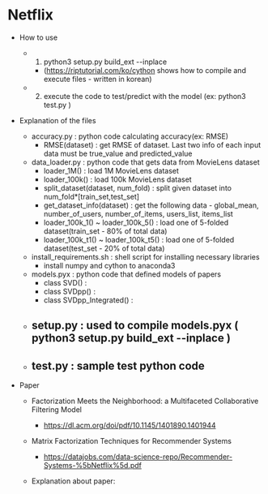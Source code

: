 # Netflix
- How to use
	- 1. python3 setup.py build_ext --inplace
		- (https://riptutorial.com/ko/cython shows how to compile and execute files - written in korean)
	- 2. execute the code to test/predict with the model (ex: python3 test.py )

- Explanation of the files
	- accuracy.py : python code calculating accuracy(ex: RMSE)
		- RMSE(dataset) : get RMSE of dataset. Last two info of each input data must be true_value and predicted_value
	- data_loader.py : python code that gets data from MovieLens dataset
		- loader_1M() : load 1M MovieLens dataset
		- loader_100k() : load 100k MovieLens dataset
		- split_dataset(dataset, num_fold) : split given dataset into num_fold*[train_set,test_set]
		- get_dataset_info(dataset) : get the following data - global_mean, number_of_users, number_of_items, users_list, items_list
		- loader_100k_1() ~ loader_100k_5() : load one of 5-folded dataset(train_set - 80% of total data)
		- loader_100k_t1() ~ loader_100k_t5() : load one of 5-folded dataset(test_set - 20% of total data)
	- install_requirements.sh : shell script for installing necessary libraries
		- install numpy and cython to anaconda3
	- models.pyx : python code that defined models of papers
		- class SVD() : 
		- class SVDpp() : 
		- class SVDpp_Integrated() : 
	- setup.py : used to compile models.pyx ( python3 setup.py build_ext --inplace )
		- 
	- test.py : sample test python code
		- 

- Paper
	- Factorization Meets the Neighborhood: a Multifaceted Collaborative Filtering Model
		- https://dl.acm.org/doi/pdf/10.1145/1401890.1401944
	- Matrix Factorization Techniques for Recommender Systems
		- https://datajobs.com/data-science-repo/Recommender-Systems-%5bNetflix%5d.pdf

	- Explanation about paper:
	
